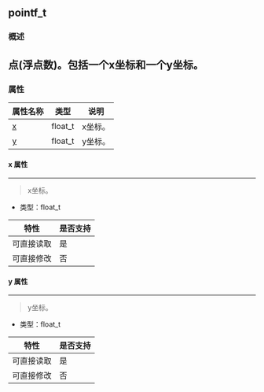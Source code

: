 ## pointf\_t
### 概述
点(浮点数)。包括一个x坐标和一个y坐标。
----------------------------------
### 属性
<p id="pointf_t_properties">

| 属性名称 | 类型 | 说明 | 
| -------- | ----- | ------------ | 
| <a href="#pointf_t_x">x</a> | float\_t | x坐标。 |
| <a href="#pointf_t_y">y</a> | float\_t | y坐标。 |
#### x 属性
-----------------------
> <p id="pointf_t_x">x坐标。

* 类型：float\_t

| 特性 | 是否支持 |
| -------- | ----- |
| 可直接读取 | 是 |
| 可直接修改 | 否 |
#### y 属性
-----------------------
> <p id="pointf_t_y">y坐标。

* 类型：float\_t

| 特性 | 是否支持 |
| -------- | ----- |
| 可直接读取 | 是 |
| 可直接修改 | 否 |
